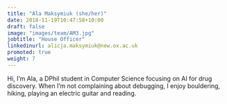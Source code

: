```yaml
---
title: "Ala Maksymiuk (she/her)"
date: 2018-11-19T10:47:58+10:00
draft: false
image: "images/team/AM3.jpg"
jobtitle: "House Officer"
linkedinurl: alicja.maksymiuk@new.ox.ac.uk
promoted: true
weight: 7
---
```


Hi, I’m Ala, a DPhil student in Computer Science focusing on AI for drug discovery. When I’m not complaining about debugging, I enjoy bouldering, hiking, playing an electric guitar and reading.
